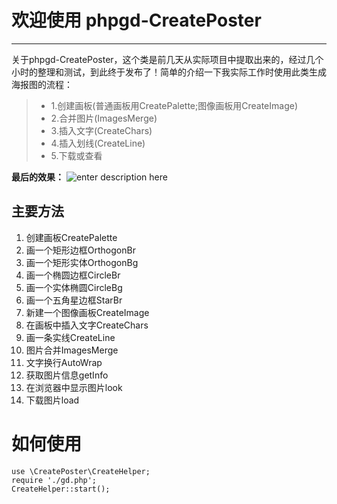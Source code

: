 # 欢迎使用 phpgd-CreatePoster

------

关于phpgd-CreatePoster，这个类是前几天从实际项目中提取出来的，经过几个小时的整理和测试，到此终于发布了！简单的介绍一下我实际工作时使用此类生成海报图的流程：

> * 1.创建画板(普通画板用CreatePalette;图像画板用CreateImage)
> * 2.合并图片(ImagesMerge)
> * 3.插入文字(CreateChars)
> * 4.插入划线(CreateLine)
> * 5.下载或查看

**最后的效果：**
![enter description here](https://github.com/DaiChongyu/phpgd-CreatePoster/demo/success.png)

## 主要方法

 1. 创建画板CreatePalette
 2. 画一个矩形边框OrthogonBr
 3. 画一个矩形实体OrthogonBg
 4. 画一个椭圆边框CircleBr
 5. 画一个实体椭圆CircleBg
 6. 画一个五角星边框StarBr
 7. 新建一个图像画板CreateImage
 8. 在画板中插入文字CreateChars
 9. 画一条实线CreateLine
 10. 图片合并ImagesMerge
 11. 文字换行AutoWrap
 12. 获取图片信息getInfo
 13. 在浏览器中显示图片look
 14. 下载图片load

# 如何使用

``` <?php
use \CreatePoster\CreateHelper;
require './gd.php';
CreateHelper::start();
```
